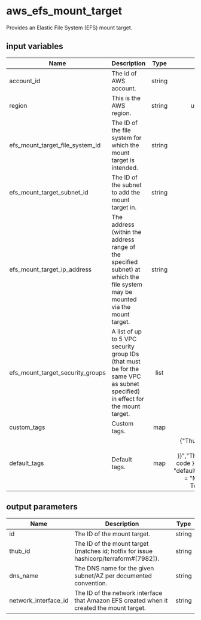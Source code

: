 # aws_efs_mount_target

Provides an Elastic File System (EFS) mount target.

## input variables

| Name | Description | Type | Default | Required |
|------|-------------|:----:|:-----:|:-----:|
|account_id|The id of AWS account.|string||Yes|
|region|This is the AWS region.|string|us-east-1|Yes|
|efs_mount_target_file_system_id|The ID of the file system for which the mount target is intended.|string||Yes|
|efs_mount_target_subnet_id|The ID of the subnet to add the mount target in.|string||Yes|
|efs_mount_target_ip_address|The address (within the address range of the specified subnet) at which the file system may be mounted via the mount target.|string||Yes|
|efs_mount_target_security_groups|A list of up to 5 VPC security group IDs (that must be for the same VPC as subnet specified) in effect for the mount target.|list||Yes|
|custom_tags|Custom tags.|map||No|
|default_tags|Default tags.|map|{"ThubName"= "{{ name }}","ThubCode"= "{{ code }}","ThubEnv"= "default","Description" = "Managed by TerraHub"}|No|

## output parameters

| Name | Description | Type |
|------|-------------|:----:|
|id|The ID of the mount target.|string|
|thub_id|The ID of the mount target (matches id; hotfix for issue hashicorp/terraform#[7982]).|string|
|dns_name|The DNS name for the given subnet/AZ per documented convention.|string|
|network_interface_id|The ID of the network interface that Amazon EFS created when it created the mount target.|string|
